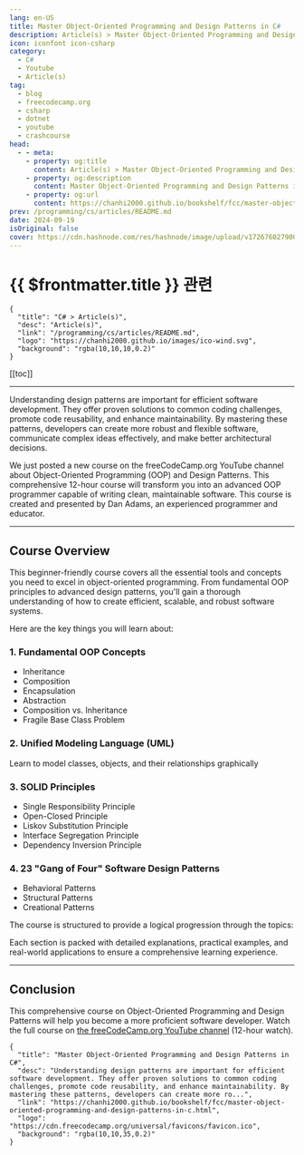 ```yaml
---
lang: en-US
title: Master Object-Oriented Programming and Design Patterns in C#
description: Article(s) > Master Object-Oriented Programming and Design Patterns in C#
icon: iconfont icon-csharp
category: 
  - C#
  - Youtube
  - Article(s)
tag: 
  - blog
  - freecodecamp.org
  - csharp
  - dotnet
  - youtube
  - crashcourse
head:
  - - meta:
    - property: og:title
      content: Article(s) > Master Object-Oriented Programming and Design Patterns in C#
    - property: og:description
      content: Master Object-Oriented Programming and Design Patterns in C#
    - property: og:url
      content: https://chanhi2000.github.io/bookshelf/fcc/master-object-oriented-programming-and-design-patterns-in-c.html
prev: /programming/cs/articles/README.md
date: 2024-09-19
isOriginal: false
cover: https://cdn.hashnode.com/res/hashnode/image/upload/v1726760279000/2cd9582a-34e1-46dd-8882-d5af45dffe4f.jpeg
---
```


# {{ $frontmatter.title }} 관련

```component VPCard
{
  "title": "C# > Article(s)",
  "desc": "Article(s)",
  "link": "/programming/cs/articles/README.md",
  "logo": "https://chanhi2000.github.io/images/ico-wind.svg",
  "background": "rgba(10,10,10,0.2)"
}
```

[[toc]]

---

<SiteInfo
  name="Master Object-Oriented Programming and Design Patterns in C#"
  desc="Understanding design patterns are important for efficient software development. They offer proven solutions to common coding challenges, promote code reusability, and enhance maintainability. By mastering these patterns, developers can create more ro..."
  url="https://freecodecamp.org/news/master-object-oriented-programming-and-design-patterns-in-c"
  logo="https://cdn.freecodecamp.org/universal/favicons/favicon.ico"
  preview="https://cdn.hashnode.com/res/hashnode/image/upload/v1726760279000/2cd9582a-34e1-46dd-8882-d5af45dffe4f.jpeg"/>

Understanding design patterns are important for efficient software development. They offer proven solutions to common coding challenges, promote code reusability, and enhance maintainability. By mastering these patterns, developers can create more robust and flexible software, communicate complex ideas effectively, and make better architectural decisions.

We just posted a new course on the freeCodeCamp.org YouTube channel about Object-Oriented Programming (OOP) and Design Patterns. This comprehensive 12-hour course will transform you into an advanced OOP programmer capable of writing clean, maintainable software. This course is created and presented by Dan Adams, an experienced programmer and educator.

---

## Course Overview

This beginner-friendly course covers all the essential tools and concepts you need to excel in object-oriented programming. From fundamental OOP principles to advanced design patterns, you'll gain a thorough understanding of how to create efficient, scalable, and robust software systems.

Here are the key things you will learn about:

### 1. Fundamental OOP Concepts

- Inheritance
- Composition
- Encapsulation
- Abstraction
- Composition vs. Inheritance
- Fragile Base Class Problem

### 2. Unified Modeling Language (UML)

Learn to model classes, objects, and their relationships graphically

### 3. SOLID Principles

- Single Responsibility Principle
- Open-Closed Principle
- Liskov Substitution Principle
- Interface Segregation Principle
- Dependency Inversion Principle

### 4. 23 "Gang of Four" Software Design Patterns

- Behavioral Patterns
- Structural Patterns
- Creational Patterns

The course is structured to provide a logical progression through the topics:

Each section is packed with detailed explanations, practical examples, and real-world applications to ensure a comprehensive learning experience.

---

## Conclusion

This comprehensive course on Object-Oriented Programming and Design Patterns will help you become a more proficient software developer. Watch the full course on [<VPIcon icon="fa-brands fa-youtube"/>the freeCodeCamp.org YouTube channel](https://youtu.be/rylaiB2uH2A) (12-hour watch).

<VidStack src="youtube/rylaiB2uH2A" />

<!-- TODO: add ARTICLE CARD -->
```component VPCard
{
  "title": "Master Object-Oriented Programming and Design Patterns in C#",
  "desc": "Understanding design patterns are important for efficient software development. They offer proven solutions to common coding challenges, promote code reusability, and enhance maintainability. By mastering these patterns, developers can create more ro...",
  "link": "https://chanhi2000.github.io/bookshelf/fcc/master-object-oriented-programming-and-design-patterns-in-c.html",
  "logo": "https://cdn.freecodecamp.org/universal/favicons/favicon.ico",
  "background": "rgba(10,10,35,0.2)"
}
```
